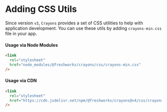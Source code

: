 # Adding CSS Utils

Since version `v3`, `Crayons` provides a set of CSS utilities to help with application development. You can use these utils by adding `crayons-min.css` file in your app.

#### Usage via Node Modules

```html
<link
  rel="stylesheet"
  href="node_modules/@freshworks/crayons/css/crayons-min.css"
/>
```

#### Usage via CDN

```html
<link
  rel="stylesheet"
  href="https://cdn.jsdelivr.net/npm/@freshworks/crayons@v4/css/crayons-min.css"
/>
```
